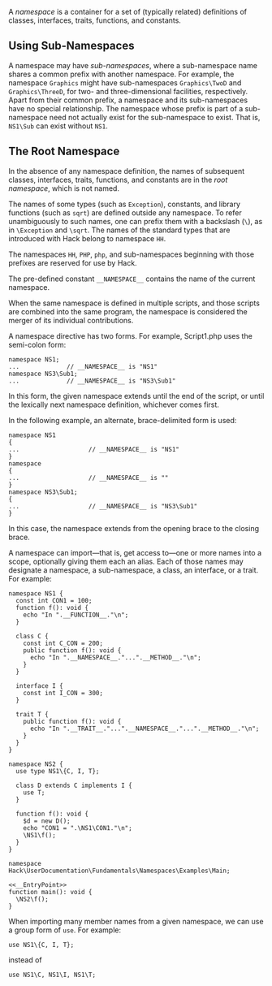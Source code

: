 A *namespace* is a container for a set of (typically related) definitions of classes, interfaces, traits, functions, and constants.

## Using Sub-Namespaces
A namespace may have *sub-namespaces*, where a sub-namespace name shares a common prefix with another namespace. For example, the
namespace `Graphics` might have sub-namespaces `Graphics\TwoD` and `Graphics\ThreeD`, for two- and three-dimensional facilities,
respectively. Apart from their common prefix, a namespace and its sub-namespaces have no special relationship. The namespace
whose prefix is part of a sub-namespace need not actually exist for the sub-namespace to exist. That is, `NS1\Sub` can exist
without `NS1`.

## The Root Namespace
In the absence of any namespace definition, the names of subsequent classes, interfaces, traits, functions, and constants are in
the *root namespace*, which is not named.

The names of some types (such as `Exception`), constants, and library functions (such as `sqrt`) are defined outside any namespace.
To refer unambiguously to such names, one can prefix them with a backslash (`\`), as in `\Exception` and `\sqrt`. The names of
the standard types that are introduced with Hack belong to namespace `HH`.

The namespaces `HH`, `PHP`, `php`, and sub-namespaces beginning with those prefixes are reserved for use by Hack.

The pre-defined constant `__NAMESPACE__` contains the name of the current namespace.

When the same namespace is defined in multiple scripts, and those scripts are combined into the same program, the namespace
is considered the merger of its individual contributions.

A namespace directive has two forms.  For example, Script1.php uses the semi-colon form:

```Hack
namespace NS1;
...				// __NAMESPACE__ is "NS1"
namespace NS3\Sub1;
...				// __NAMESPACE__ is "NS3\Sub1"
```

In this form, the given namespace extends until the end of the script, or until the lexically next namespace definition,
whichever comes first.

In the following example, an alternate, brace-delimited form is used:

```Hack
namespace NS1
{
...                   // __NAMESPACE__ is "NS1"
}
namespace
{
...                   // __NAMESPACE__ is ""
}
namespace NS3\Sub1;
{
...                   // __NAMESPACE__ is "NS3\Sub1"
}
```

In this case, the namespace extends from the opening brace to the closing brace.

A namespace can import&mdash;that is, get access to&mdash;one or more names into a scope, optionally giving them each an alias.
Each of those names may designate a namespace, a sub-namespace, a class, an interface, or a trait.  For example:

```namespaces.inc.hack no-auto-output
namespace NS1 {
  const int CON1 = 100;
  function f(): void {
    echo "In ".__FUNCTION__."\n";
  }

  class C {
    const int C_CON = 200;
    public function f(): void {
      echo "In ".__NAMESPACE__."...".__METHOD__."\n";
    }
  }

  interface I {
    const int I_CON = 300;
  }

  trait T {
    public function f(): void {
      echo "In ".__TRAIT__."...".__NAMESPACE__."...".__METHOD__."\n";
    }
  }
}

namespace NS2 {
  use type NS1\{C, I, T};

  class D extends C implements I {
    use T;
  }

  function f(): void {
    $d = new D();
    echo "CON1 = ".\NS1\CON1."\n";
    \NS1\f();
  }
}
```

```using-namespaces.hack
namespace Hack\UserDocumentation\Fundamentals\Namespaces\Examples\Main;

<<__EntryPoint>>
function main(): void {
  \NS2\f();
}
```

When importing many member names from a given namespace, we can use a group form of `use`.  For example:

```Hack
use NS1\{C, I, T};
```

instead of

```Hack
use NS1\C, NS1\I, NS1\T;
```
